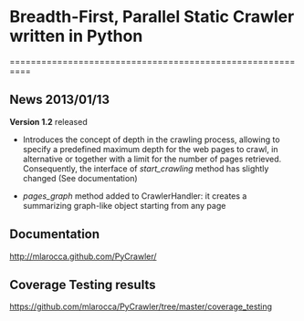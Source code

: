 # Breadth-First, Parallel Static Crawler written in Python
==========================================================

## News 2013/01/13
   
**Version 1.2** released

* Introduces the concept of depth in the crawling process, allowing to specify a predefined maximum depth for the
web pages to crawl, in alternative or together with a limit for the number of pages retrieved.
Consequently, the interface of *start_crawling* method has slightly changed (See documentation)

* *pages_graph* method added to CrawlerHandler: it creates a summarizing graph-like object starting from any page

## Documentation
 
http://mlarocca.github.com/PyCrawler/

## Coverage Testing results
    
https://github.com/mlarocca/PyCrawler/tree/master/coverage_testing
   